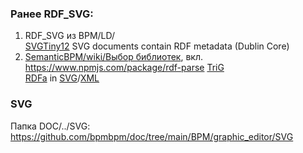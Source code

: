 

### Ранее RDF_SVG:
1. RDF_SVG из BPM/LD/  
[SVGTiny12](https://www.w3.org/TR/2008/REC-SVGTiny12-20081222/metadata.html#MetadataAttributes) SVG documents contain RDF metadata (Dublin Core)  
2. [SemanticBPM/wiki/Выбор библиотек](https://github.com/bpmbpm/SemanticBPM/wiki/%D0%92%D1%8B%D0%B1%D0%BE%D1%80-%D0%B1%D0%B8%D0%B1%D0%BB%D0%B8%D0%BE%D1%82%D0%B5%D0%BA#rdf_svg), вкл.   
https://www.npmjs.com/package/rdf-parse [TriG](https://www.w3.org/TR/trig/)   
[RDFa](https://www.w3.org/TR/2008/REC-SVGTiny12-20081222/metadata.html#MetadataAttributes) in [SVG](https://www.w3.org/TR/SVGTiny12/)/[XML](https://html.spec.whatwg.org/multipage/)

### SVG
Папка DOC/../SVG: https://github.com/bpmbpm/doc/tree/main/BPM/graphic_editor/SVG
